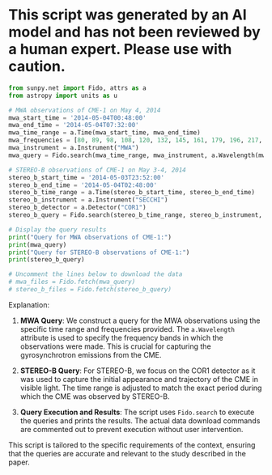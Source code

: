 # This script was generated by an AI model and has not been reviewed by a human expert. Please use with caution.

```python
from sunpy.net import Fido, attrs as a
from astropy import units as u

# MWA observations of CME-1 on May 4, 2014
mwa_start_time = '2014-05-04T00:48:00'
mwa_end_time = '2014-05-04T07:32:00'
mwa_time_range = a.Time(mwa_start_time, mwa_end_time)
mwa_frequencies = [80, 89, 98, 108, 120, 132, 145, 161, 179, 196, 217, 240] * u.MHz
mwa_instrument = a.Instrument("MWA")
mwa_query = Fido.search(mwa_time_range, mwa_instrument, a.Wavelength(mwa_frequencies))

# STEREO-B observations of CME-1 on May 3-4, 2014
stereo_b_start_time = '2014-05-03T23:52:00'
stereo_b_end_time = '2014-05-04T02:48:00'
stereo_b_time_range = a.Time(stereo_b_start_time, stereo_b_end_time)
stereo_b_instrument = a.Instrument("SECCHI")
stereo_b_detector = a.Detector("COR1")
stereo_b_query = Fido.search(stereo_b_time_range, stereo_b_instrument, stereo_b_detector)

# Display the query results
print("Query for MWA observations of CME-1:")
print(mwa_query)
print("Query for STEREO-B observations of CME-1:")
print(stereo_b_query)

# Uncomment the lines below to download the data
# mwa_files = Fido.fetch(mwa_query)
# stereo_b_files = Fido.fetch(stereo_b_query)
```

Explanation:
1. **MWA Query**: We construct a query for the MWA observations using the specific time range and frequencies provided. The `a.Wavelength` attribute is used to specify the frequency bands in which the observations were made. This is crucial for capturing the gyrosynchrotron emissions from the CME.

2. **STEREO-B Query**: For STEREO-B, we focus on the COR1 detector as it was used to capture the initial appearance and trajectory of the CME in visible light. The time range is adjusted to match the exact period during which the CME was observed by STEREO-B.

3. **Query Execution and Results**: The script uses `Fido.search` to execute the queries and prints the results. The actual data download commands are commented out to prevent execution without user intervention.

This script is tailored to the specific requirements of the context, ensuring that the queries are accurate and relevant to the study described in the paper.

